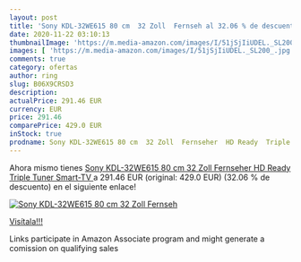 ```yaml
---
layout: post
title: 'Sony KDL-32WE615 80 cm  32 Zoll  Fernseh al 32.06 % de descuento'
date: 2020-11-22 03:10:13
thumbnailImage: 'https://m.media-amazon.com/images/I/51jSjIiUDEL._SL200_.jpg'
images: [ 'https://m.media-amazon.com/images/I/51jSjIiUDEL._SL200_.jpg' ]
comments: true
category: ofertas
author: ring
slug: B06X9CRSD3
description:
actualPrice: 291.46 EUR
currency: EUR
price: 291.46
comparePrice: 429.0 EUR
inStock: true
prodname: Sony KDL-32WE615 80 cm  32 Zoll  Fernseher  HD Ready  Triple Tuner  Smart-TV 
---
```


Ahora mismo tienes [Sony KDL-32WE615 80 cm  32 Zoll  Fernseher  HD Ready  Triple Tuner  Smart-TV ](https://www.amazon.de/dp/B06X9CRSD3/?tag=tolees0ca-21) a 291.46 EUR (original: 429.0 EUR) (32.06 %  de descuento) en el siguiente enlace!

[![Sony KDL-32WE615 80 cm  32 Zoll  Fernseh](https://m.media-amazon.com/images/I/51jSjIiUDEL._SL200_.jpg)](https://www.amazon.de/dp/B06X9CRSD3/?tag=tolees0ca-21)

[Visítala!!!](https://www.amazon.de/dp/B06X9CRSD3/?tag=tolees0ca-21)

Links participate in Amazon Associate program and might generate a comission on qualifying sales
